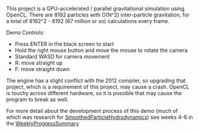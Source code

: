 This project is a GPU-accelerated / parallel gravitational simulation using OpenCL. There are 8192 particles with O(N^2) inter-particle gravitation, for a total of 8192^2 - 8192 (67 million or so) calculations every frame.

Demo Controls:
* Press ENTER in the black screen to start
* Hold the right mouse button and move the mouse to rotate the camera
* Standard WASD for camera movement
* R: move straight up
* F: move straight down

The engine has a slight conflict with the 2012 compiler, so upgrading that project, which is a requirement of this project, may cause a crash.
OpenCL is touchy across different hardware, so it is possible that may cause the program to break as well.

For more detail about the development process of this demo (much of which was research for [SmoothedParticleHydrodynamics](https://github.com/joshua-evins/capstone/tree/master/Code/SmoothedParticleHydrodynamics)) see weeks 4-6 in the [WeeklyProgressSummary](https://github.com/joshua-evins/capstone/blob/master/Documentation/WeeklyProjectSummary.pdf)